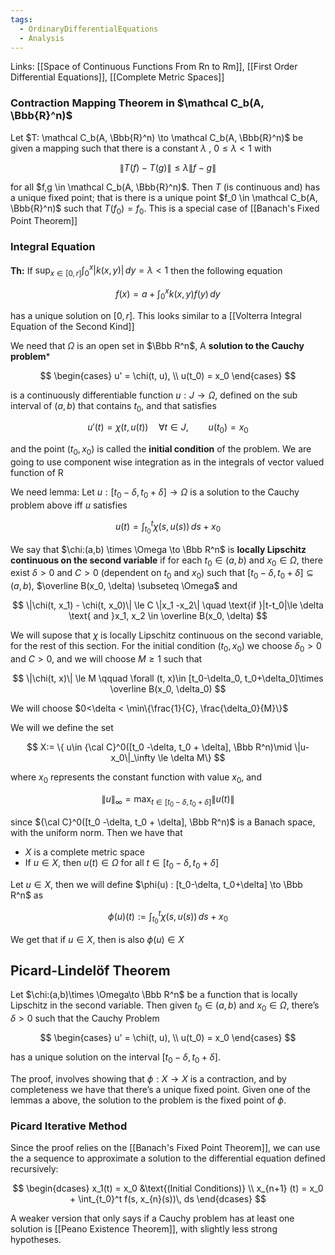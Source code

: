 ```yaml
---
tags:
  - OrdinaryDifferentialEquations
  - Analysis
---
```


Links: [[Space of Continuous Functions From Rn to Rm]], [[First Order Differential Equations]], [[Complete Metric Spaces]]
### Contraction Mapping Theorem in $\mathcal C_b(A, \Bbb{R}^n)$

Let $T: \mathcal C_b(A, \Bbb{R}^n) \to \mathcal C_b(A, \Bbb{R}^n)$ be given a mapping such that there is a constant $\lambda$ , ${0 \le \lambda < 1}$ with

$$ \| T(f) - T(g) \| \le \lambda \|f-g\| $$

for all $f,g \in \mathcal C_b(A, \Bbb{R}^n)$. Then $T$ (is continuous and) has a unique fixed point; that is there is a unique point $f_0 \in \mathcal C_b(A, \Bbb{R}^n)$ such that $T(f_0) = f_0$. This is a special case of [[Banach's Fixed Point Theorem]]

### Integral Equation

********Th:******** If $\sup_{x \in [0, r]} \int_0^x |k(x,y)|\,dy = \lambda <1$ then the following equation

$$ f(x) = a +\int_0^xk(x,y)f(y) \, dy $$

has a unique solution on $[0, r]$. This looks similar to a [[Volterra Integral Equation of the Second Kind]]


We need that $\Omega$ is an open set in $\Bbb R^n$, 
A **************solution to the Cauchy problem***************

$$ \begin{cases} u' = \chi(t, u), \\ u(t_0) = x_0 \end{cases} $$

is a continuously differentiable function $u:J \to \Omega$, defined on the sub interval of $(a,b)$ that contains $t_0$, and that satisfies

$$ u '(t) = \chi(t, u(t))\quad \forall t\in J, \qquad u(t_0) = x_0 $$

and the point $(t_0, x_0)$ is called the ********initial condition******** of the problem. We are going to use component wise integration as in the integrals of vector valued function of R

We need lemma: Let $u:[t_0-\delta, t_0+\delta]\to \Omega$ is a solution to the Cauchy problem above iff $u$ satisfies

$$ u(t) =\int_{t_0}^t\chi(s, u(s))\, ds+x_0 $$

We say that $\chi:(a,b) \times \Omega \to \Bbb R^n$ is ******************************locally Lipschitz continuous on the second variable****************************** if for each $t_0 \in (a, b)$ and $x_0 \in \Omega$, there exist $\delta>0$ and $C>0$ (dependent on $t_0$ and $x_0$) such that ${[t_0-\delta, t_0+\delta]\subseteq (a,b)}$, $\overline B(x_0, \delta) \subseteq \Omega$ and

$$ \|\chi(t, x_1) - \chi(t, x_0)\| \le C \|x_1 -x_2\| \quad \text{if }|t-t_0|\le \delta \text{ and }x_1, x_2 \in \overline B(x_0, \delta) $$

We will supose that $\chi$ is locally Lipschitz continuous on the second variable, for the rest of this section. For the initial condition $(t_0, x_0)$ we choose $\delta_0>0$ and $C >0$, and we will choose ${M\ge 1}$ such that

$$ \|\chi(t, x)\| \le M \qquad \forall (t, x)\in [t_0-\delta_0, t_0+\delta_0]\times \overline B(x_0, \delta_0) $$

We will choose $0<\delta < \min\{\frac{1}{C}, \frac{\delta_0}{M}\}$

We will we define the set

$$ X:= \{ u\in {\cal C}^0([t_0 -\delta, t_0 + \delta], \Bbb R^n)\mid \|u-x_0\|_\infty \le \delta M\} $$

where $x_0$ represents the constant function with value $x_0$, and

$$ \|u\|_\infty = \max_{t \in [t_0-\delta, t_0+\delta]}\|u(t)\| $$

since ${\cal C}^0([t_0 -\delta, t_0 + \delta], \Bbb R^n)$ is a Banach space, with the uniform norm. Then we have that

- $X$ is a complete metric space
- If $u \in X$, then $u(t)\in \Omega$ for all $t \in [t_0 -\delta, t_0+\delta]$

Let $u \in X$, then we will define $\phi(u) : [t_0-\delta, t_0+\delta] \to \Bbb R^n$ as

$$ \phi(u)(t) := \int_{t_0}^t \chi(s, u(s))\, ds + x_0 $$

We get that if $u \in X$, then is also $\phi(u)\in X$

## Picard-Lindelöf Theorem

Let $\chi:(a,b)\times \Omega\to \Bbb R^n$ be a function that is locally Lipschitz in the second variable. Then given $t_0\in (a,b)$ and $x_0\in \Omega$, there’s $\delta>0$ such that the Cauchy Problem

$$ \begin{cases} u' = \chi(t, u), \\ u(t_0) = x_0 \end{cases} $$

has a unique solution on the interval $[t_0-\delta, t_0+\delta]$.

The proof, involves showing that $\phi:X\to X$ is a contraction, and by completeness we have that there’s a unique fixed point. Given one of the lemmas a above, the solution to the problem is the fixed point of $\phi$.

### Picard Iterative Method
Since the proof relies on the [[Banach's Fixed Point Theorem]], we can use the a sequence to approximate a solution to the differential equation defined recursively:

$$ \begin{dcases} x_1(t) = x_0 &\text{(Initial Conditions)} \\ x_{n+1} (t) = x_0 + \int_{t_0}^t f(s, x_{n}(s))\, ds \end{dcases} $$

A weaker version that only says if a Cauchy problem has at least one solution is [[Peano Existence Theorem]], with slightly less strong hypotheses.